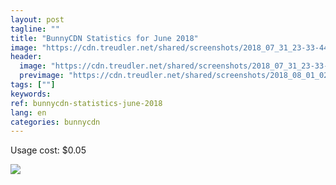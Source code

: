 ```yaml
---
layout: post
tagline: ""
title: "BunnyCDN Statistics for June 2018"
image: "https://cdn.treudler.net/shared/screenshots/2018_07_31_23-33-44_GNzC313NVkKZtdVqOC5Z.png"
header:
  image: "https://cdn.treudler.net/shared/screenshots/2018_07_31_23-33-44_GNzC313NVkKZtdVqOC5Z.png"
  previmage: "https://cdn.treudler.net/shared/screenshots/2018_08_01_02-13-54_y2YKpyH5EViMc2cA7uXW.png"
tags: [""]
keywords:
ref: bunnycdn-statistics-june-2018
lang: en
categories: bunnycdn
---
```


Usage cost: $0.05

![](https://cdn.treudler.net/shared/screenshots/2018_07_31_23-46-34_C2pHVCvLYnIvLShMpt7n.png)

